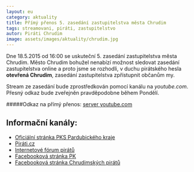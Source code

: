 ```yaml
---
layout: eu
category: aktuality
title: Přímý přenos 5. zasedání zastupitelstva města Chrudim
tags: streamovani, piráti, zastupitelstvo
autor: Piráti Chrudim
image: assets/images/aktuality/chrudim.jpg
---
```


Dne 18.5.2015 od 16:00 se uskuteční 5. zasedání zastupitelstva města Chrudim.
Město Chrudim bohužel nenabízí možnost sledovat zasedání zastupitelstva online
a proto jsme se rozhodli, v duchu pirátského hesla **otevřená Chrudim**,
zasedání zastupitelstva zpřístupnit občanům my.

Stream ze zasedání bude zprostředkován pomocí kanálu na *youtube.com*. Přesný odkaz bude zveřejněn pravděpodobne během Pondělí.

#####Odkaz na přímý přenos:
[server youtube.com][6]


Informační kanály:
------------------
* [Oficiální stránka PKS Pardubického kraje][1]
* [Piráti.cz][2]
* [Internetové fórum pirátů][3]
* [Facebooková stránka PK][4]
* [Facebooková stránka Chrudimských pirátů][5]

[1]: https://www.pirati.cz/regiony/pardubicko/start
[2]: https://www.pirati.cz
[3]: https://forum.pirati.cz
[4]: https://www.facebook.com/pages/Pir%C3%A1ti-Pardubick%C3%BD-kraj/161396423900274?ref=ts&fref=ts
[5]: https://www.facebook.com/CeskaPiratskaStranaChrudim?fref=ts
[6]: https://www.youtube.com/watch?v=7OkQmcJ8oKI
